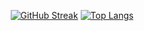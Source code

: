 <div align="center">
  
  [![GitHub Streak](http://github-readme-streak-stats.herokuapp.com?user=Hadi-loo&theme=dracula&hide_border=true)](https://git.io/streak-stats)
  [![Top Langs](https://github-readme-stats.vercel.app/api/top-langs/?username=hadi-loo&layout=compact&theme=dracula&langs_count=9)](https://github.com/anuraghazra/github-readme-stats)
  
</div>
